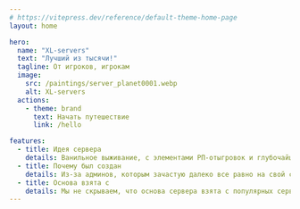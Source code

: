```yaml
---
# https://vitepress.dev/reference/default-theme-home-page
layout: home

hero:
  name: "XL-servers"
  text: "Лучший из тысячи!"
  tagline: От игроков, игрокам
  image:
    src: /paintings/server_planet0001.webp
    alt: XL-servers
  actions:
    - theme: brand
      text: Начать путешествие
      link: /hello

features:
  - title: Идея сервера
    details: Ванильное выживание, с элементами РП-отыгровок и глубочайшим сюжетом, с кастомными механиками.
  - title: Почему был создан
    details: Из-за админов, которым зачастую далеко все равно на свой сервер, мы создали наш сервер, который основывается на ошибках других серверов и делает один из лучших серверов в СНГ.
  - title: Основа взята с
    details: Мы не скрываем, что основа сервера взята с популярных серверов, однако мы добавляем и свои механики.
---
```


